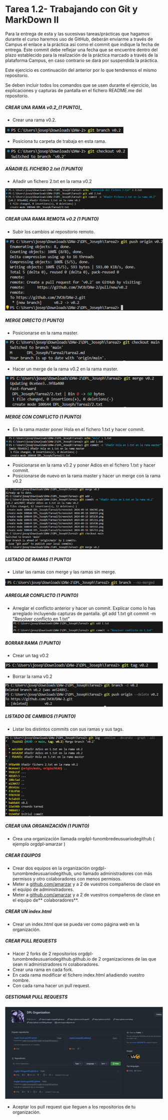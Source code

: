 # Tarea 1.2- Trabajando con Git y MarkDown II

Para la entrega de esta y las sucesivas tareas/prácticas que hagamos durante el curso haremos uso de GitHub, deberán enviarme a través de Campus el enlace a la práctica así como el commit que indique la fecha de entrega. Este commit debe reflejar una fecha que se encuentre dentro del plazo establecido para la realización de la práctica marcado a través de la plataforma Campus, en caso contrario se dará por suspendida la práctica.

Este ejercicio es continuación del anterior por lo que tendremos el mismo repositorio.

Se deben incluir todos los comandos que se usen durante el ejercicio, las explicaciones y capturas de pantalla en el fichero README.me del repositorio.


##### CREAR UNA RAMA  v0.2_(1 PUNTO)_



* Crear una rama v0.2.

![image](./Screenshot%202024-09-16%20104919.png)

* Posiciona tu carpeta de trabaja en esta rama.

![image](./Screenshot%202024-09-16%20104745.png)

##### AÑADIR  EL FICHERO 2.txt  _(1 PUNTO)_



* Añadir un fichero 2.txt en la rama v0.2

![image](./Screenshot%202024-09-16%20105139.png)

##### CREAR UNA RAMA REMOTA v0.2 _(1 PUNTO)_


* Subir los cambios al repositorio remoto.

![image](./Screenshot%202024-09-16%20105311.png)

##### MERGE DIRECTO _(1 PUNTO)_



* Posicionarse en la rama master.

![image](./Screenshot%202024-09-16%20105430.png)

* Hacer un merge de la rama v0.2 en la rama master.

![image](./Screenshot%202024-09-16%20105551.png)

##### MERGE CON CONFLICTO _(1 PUNTO)_



* En la rama master poner Hola  en el fichero 1.txt y hacer commit.

![image](./Screenshot%202024-09-16%20105711.png)

* Posicionarse en la rama v0.2 y poner Adios en el fichero 1.txt y hacer commit.
* Posicionarse de nuevo en la rama master y hacer un merge con la rama v0.2

![alt text](./Screenshot%202024-09-16%20110029.png)

##### LISTADO DE RAMAS _(1 PUNTO)_



* Listar las ramas con merge y las ramas sin merge.

![alt text](./Screenshot%202024-09-16%20110157.png)

##### ARREGLAR  CONFLICTO _(1 PUNTO)_



* Arreglar el conflicto anterior y hacer un commit. Explicar como lo has arreglado incluyendo capturas de pantalla.
git add 1.txt
git commit -m "Resolver conflicto en 1.txt"
![imng](./Screenshot%202024-09-16%20110351.png)

##### BORRAR RAMA _(1 PUNTO)_



* Crear un tag v0.2


![image](./Screenshot%202024-09-16%20110453.png)

* Borrar la rama v0.2

![alt text](./Screenshot%202024-09-16%20110530.png)

##### LISTADO DE CAMBIOS _(1 PUNTO)_



* Listar los distintos commits con sus ramas y sus tags.

![alt text](image.png)

##### CREAR UNA ORGANIZACIÓN _(1 PUNTO)_



* Crea una organización llamada orgdpl-tunombredeusuariodegithub ( ejemplo orgdpl-amarzar )


##### CREAR EQUIPOS 



* Crear dos equipos en la organización orgdpl-tunombredeusuariodegithub, uno llamado administradores con más permisos y otro colaboradores con menos permisos.
* Meter a [github.com/amarzar](http://github.com/amarzar) y a 2 de vuestros compañeros de clase en el equipo de administradores.
* Meter a [github.com/amarzar](http://github.com/amarzar) y a 2 de vuestros compañeros de clase en el equipo de** colaboradores**.



##### CREAR UN index.html

* Crear un index.html que se pueda ver como página web en la organización.


##### CREAR PULL REQUESTS

* Hacer 2 forks de 2 repositorios orgdpl-tunombredeusuariodegithub.github.io de 2 organizaciones de las que sean ni administradores ni colaboradores.
* Crear una rama en cada fork.
* En cada rama modificar el fichero index.html añadiendo vuestro nombre.
* Con cada rama hacer un pull request.


##### GESTIONAR PULL REQUESTS


![alt text](image-1.png)
* Aceptar los pull request que lleguen a los repositorios de tu organización.

